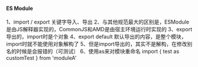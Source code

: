 #### ES Module

1、import / export 关键字导入、导出
2、与其他规范最大的区别是，ESModule是由JS解释器实现的，CommonJS和AMD是由宿主环境运行时实现的
3、export 导出的，import时是个对象
4、export default 默认导出的内容，是整个模块，import时就不能使用对象解构了
5、但是import导出的，其实不是解构，在修改别名的时候是会报错的（可测试）
6、使用as来对模块重命名
  import { test as customTest } from 'moduleA'
